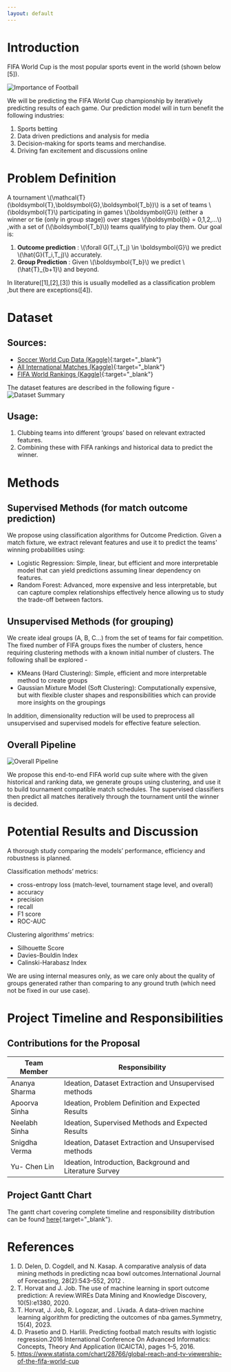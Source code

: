 ```yaml
---
layout: default
---
```


# Introduction

FIFA World Cup is the most popular sports event in the world (shown below [5]).

![Importance of Football](/gatech-cs-7641-project-page/assets/images/intro.jpg)
 
We will be predicting the FIFA World Cup championship by iteratively predicting results of each game. Our prediction model will in turn benefit the following industries:
1. Sports betting
2. Data driven predictions and analysis for media
4. Decision-making for sports teams and merchandise.
3. Driving fan excitement and discussions online

# Problem Definition

A tournament \\(\mathcal{T}(\boldsymbol{T},\boldsymbol{G},\boldsymbol{T_b})\\) is a set of teams \\(\boldsymbol{T}\\) participating in games \\(\boldsymbol{G}\\) (either a winner or tie (only in  group stage)) over stages \\(\boldsymbol{b} = 0,1,2,...\\) ,with a set of (\\(\boldsymbol{T_b}\\)) teams qualifying to play them. Our goal is:

1. **Outcome prediction** : \\(\forall G(T_i,T_j) \in \boldsymbol{G}\\) we predict \\(\hat{G}(T_i,T_j)\\) accurately.
2. **Group Prediction** : Given  \\(\boldsymbol{T_b}\\) we predict \\(\hat{T}_{b+1}\\) and beyond. 

In literature([1],[2],[3]) this is usually modelled as a classification problem ,but there are exceptions([4]). 


# Dataset
## **Sources**:
- [Soccer World Cup Data (Kaggle)](https://www.kaggle.com/datasets/shilongzhuang/soccer-world-cup-challenge/){:target="_blank"} 
- [All International Matches (Kaggle)](https://www.kaggle.com/datasets/martj42/international-football-results-from-1872-to-2017?select=results.csv){:target="_blank"} 
- [FIFA World Rankings (Kaggle)](https://www.kaggle.com/datasets/cashncarry/fifaworldranking){:target="_blank"} 

The dataset features are described in the following figure -
![Dataset Summary](/gatech-cs-7641-project-page/assets/images/dataset.png)


## **Usage**:
1. Clubbing teams into different ‘groups’ based on relevant extracted  features.
2. Combining these with FIFA rankings and historical data to predict the winner.

# Methods

## Supervised Methods (for match outcome prediction)

We propose using classification algorithms for Outcome Prediction. Given a match fixture, we extract relevant features and use it to predict the teams' winning probabilities using:

- Logistic Regression: Simple, linear, but efficient and more interpretable model that can yield predictions assuming linear dependency on features.
- Random Forest: Advanced, more expensive and less interpretable, but can capture complex relationships effectively hence allowing us to study the trade-off between factors.

## Unsupervised Methods (for grouping)

We create ideal groups (A, B, C...) from the set of teams for fair competition. The fixed number of FIFA groups fixes the number of clusters, hence requiring clustering methods with a known initial number of clusters.
The following shall be explored -
- KMeans (Hard Clustering): Simple, efficient and more interpretable method to create groups
- Gaussian Mixture Model (Soft Clustering): Computationally expensive, but with flexible cluster shapes and responsibilities which can provide more insights on the groupings

In addition, dimensionality reduction will be used to preprocess all unsupervised and supervised models for effective feature selection.


## Overall Pipeline

![Overall Pipeline](/gatech-cs-7641-project-page/assets/images/pipeline.png)

We propose this end-to-end FIFA world cup suite where with the given historical and ranking data, we generate groups using clustering, and use it to build tournament compatible match schedules. The supervised classifiers then predict all matches iteratively through the tournament until the winner is decided.

# Potential Results and Discussion

A thorough study comparing the models’ performance, efficiency and robustness is planned. 

Classification methods’  metrics:
- cross-entropy loss (match-level, tournament stage level, and overall)
- accuracy
- precision 
- recall
- F1 score
- ROC-AUC

 Clustering algorithms’ metrics:
- Silhouette Score
- Davies-Bouldin Index
- Calinski-Harabasz Index

We are using internal measures only, as we care only about the quality of groups generated rather than comparing to any ground truth (which need not be fixed in our use case).

# Project Timeline and Responsibilities

## Contributions for the Proposal

| Team Member | Responsibility |
|-------------|----------------|
| Ananya Sharma | Ideation, Dataset Extraction and Unsupervised methods |
| Apoorva Sinha | Ideation, Problem Definition and Expected Results |
| Neelabh Sinha | Ideation, Supervised Methods and Expected Results |
| Snigdha Verma | Ideation, Dataset Extraction and Unsupervised methods |
| Yu- Chen Lin | Ideation, Introduction, Background and Literature Survey |

## Project Gantt Chart

The gantt chart covering complete timeline and responsibility distribution can be found [here](https://docs.google.com/spreadsheets/d/101ID8me3ChWkl0MzavG_UmaGsH9tkSGHOLhPi9ybc2Y/edit?usp=sharing){:target="_blank"}.

# References 
1. D. Delen, D. Cogdell, and N. Kasap. A comparative analysis of data mining methods in predicting ncaa bowl outcomes.International Journal of Forecasting, 28(2):543–552, 2012 .
2. T. Horvat and J. Job. The use of machine learning in sport outcome prediction: A review.WIREs Data Mining and Knowledge Discovery, 10(5):e1380, 2020.
3. T. Horvat, J. Job, R. Logozar, and . Livada. A data-driven machine learning algorithm for predicting the outcomes of nba games.Symmetry, 15(4), 2023.
4. D. Prasetio and D. Harlili. Predicting football match results with logistic regression.2016 International Conference On Advanced Informatics: Concepts, Theory And Application (ICAICTA), pages 1–5, 2016.
5. https://www.statista.com/chart/28766/global-reach-and-tv-viewership-of-the-fifa-world-cup

